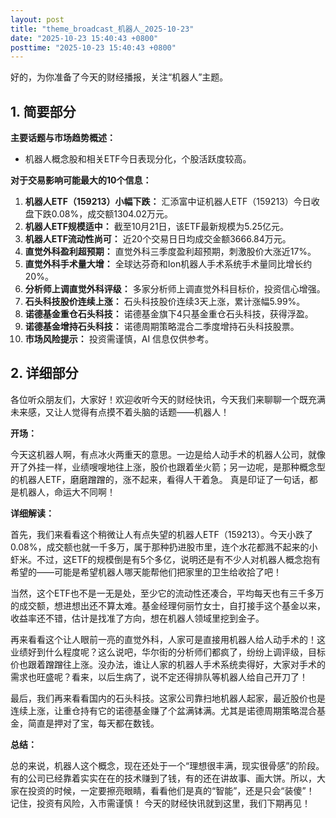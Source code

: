 ```yaml
---
layout: post
title: "theme_broadcast_机器人_2025-10-23"
date: "2025-10-23 15:40:43 +0800"
posttime: "2025-10-23 15:40:43 +0800"
---
```


好的，为你准备了今天的财经播报，关注“机器人”主题。

## 1. 简要部分

**主要话题与市场趋势概述：**

*   机器人概念股和相关ETF今日表现分化，个股活跃度较高。

**对于交易影响可能最大的10个信息：**

1.  **机器人ETF（159213）小幅下跌：** 汇添富中证机器人ETF（159213）今日收盘下跌0.08%，成交额1304.02万元。
2.  **机器人ETF规模适中：** 截至10月21日，该ETF最新规模为5.25亿元。
3.  **机器人ETF流动性尚可：** 近20个交易日日均成交金额3666.84万元。
4.  **直觉外科盈利超预期：** 直觉外科三季度盈利超预期，刺激股价大涨近17%。
5.  **直觉外科手术量大增：** 全球达芬奇和Ion机器人手术系统手术量同比增长约20%。
6.  **分析师上调直觉外科评级：** 多家分析师上调直觉外科目标价，投资信心增强。
7.  **石头科技股价连续上涨：** 石头科技股价连续3天上涨，累计涨幅5.99%。
8.  **诺德基金重仓石头科技：** 诺德基金旗下4只基金重仓石头科技，获得浮盈。
9.  **诺德基金增持石头科技：** 诺德周期策略混合二季度增持石头科技股票。
10. **市场风险提示：** 投资需谨慎，AI 信息仅供参考。

## 2. 详细部分

各位听众朋友们，大家好！欢迎收听今天的财经快讯，今天我们来聊聊一个既充满未来感，又让人觉得有点摸不着头脑的话题——机器人！

**开场：**

今天这机器人啊，有点冰火两重天的意思。一边是给人动手术的机器人公司，就像开了外挂一样，业绩嗖嗖地往上涨，股价也跟着坐火箭；另一边呢，是那种概念型的机器人ETF，磨磨蹭蹭的，涨不起来，看得人干着急。 真是印证了一句话，都是机器人，命运大不同啊！

**详细解读：**

首先，我们来看看这个稍微让人有点失望的机器人ETF（159213）。今天小跌了0.08%，成交额也就一千多万，属于那种扔进股市里，连个水花都溅不起来的小虾米。不过，这ETF的规模倒是有5个多亿，说明还是有不少人对机器人概念抱有希望的——可能是希望机器人哪天能帮他们把家里的卫生给收拾了吧！

当然，这个ETF也不是一无是处，至少它的流动性还凑合，平均每天也有三千多万的成交额，想进想出还不算太难。基金经理何丽竹女士，自打接手这个基金以来，收益率还不错，估计是找准了方向，想在机器人领域里挖到金子。

再来看看这个让人眼前一亮的直觉外科，人家可是直接用机器人给人动手术的！这业绩好到什么程度呢？这么说吧，华尔街的分析师们都疯了，纷纷上调评级，目标价也跟着蹭蹭往上涨。没办法，谁让人家的机器人手术系统卖得好，大家对手术的需求也旺盛呢？看来，以后生病了，说不定还得排队等机器人给自己开刀了！

最后，我们再来看看国内的石头科技。这家公司靠扫地机器人起家，最近股价也是连续上涨，让重仓持有它的诺德基金赚了个盆满钵满。尤其是诺德周期策略混合基金，简直是押对了宝，每天都在数钱。

**总结：**

总的来说，机器人这个概念，现在还处于一个“理想很丰满，现实很骨感”的阶段。有的公司已经靠着实实在在的技术赚到了钱，有的还在讲故事、画大饼。所以，大家在投资的时候，一定要擦亮眼睛，看看他们是真的“智能”，还是只会“装傻”！ 记住，投资有风险，入市需谨慎！ 今天的财经快讯就到这里，我们下期再见！